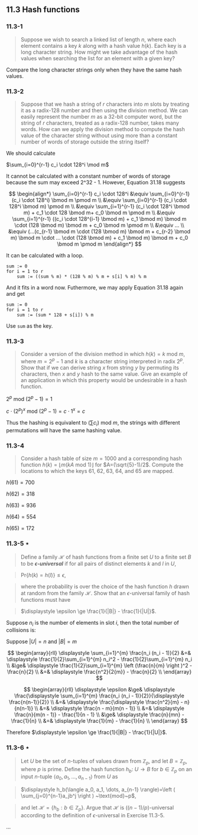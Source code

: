 ## 11.3 Hash functions

### 11.3-1

> Suppose we wish to search a linked list of length $n$, where each element contains a key $k$ along with a hash value $h(k)$. Each key is a long character string. How might we take advantage of the hash values when searching the list for an element with a given key?

Compare the long character strings only when they have the same hash values.

### 11.3-2

> Suppose that we hash a string of $r$ characters into $m$ slots by treating it as a radix-128 number and then using the division method. We can easily represent the number $m$ as a 32-bit computer word, but the string of $r$ characters, treated as a radix-128 number, takes many words. How can we apply the division method to compute the hash value of the character string without using more than a constant number of words of storage outside the string itself?

We should calculate

$\sum_{i=0}^{r-1} c_i \cdot 128^i \mod m$

It cannot be calculated with a constant number of words of storage because the sum may exceed 2^32 - 1. However, Equation 31.18 suggests

$$
\begin{align*}
\sum_{i=0}^{r-1} c_i \cdot 128^i
 &\equiv \sum_{i=0}^{r-1} (c_i \cdot 128^i) \bmod m \pmod m \\
 &\equiv \sum_{i=0}^{r-1} (c_i \cdot 128^i \bmod m) \pmod m \\
 &\equiv \sum_{i=1}^{r-1} (c_i \cdot 128^i \bmod m) + c_1 \cdot 128 \bmod m+ c_0 \bmod m \pmod m \\
 &\equiv \sum_{i=1}^{r-1} ((c_i \cdot 128^{i-1} \bmod m) + c_1 \bmod m) \bmod m \cdot (128 \bmod m) \bmod m + c_0 \bmod m \pmod m \\
 &\equiv ... \\
 &\equiv (...(c_{r-1} \bmod m \cdot (128 \bmod m) \bmod m + c_{r-2} \bmod m) \bmod m \cdot ... \cdot (128 \bmod m) + c_1 \bmod m) \bmod m + c_0 \bmod m \pmod m
\end{align*}
$$

It can be calculated with a loop.

```
sum := 0
for i = 1 to r
    sum := ((sum % m) * (128 % m) % m + s[i] % m) % m
```

And it fits in a word now. Futhermore, we may apply Equation 31.18 again and get

```
sum := 0
for i = 1 to r
    sum := (sum * 128 + s[i]) % m
```

Use `sum` as the key.

### 11.3-3

> Consider a version of the division method in which $h(k) = k~\text{mod}~m$, where $m = 2^p - 1$ and $k$ is a character string interpreted in radix $2^p$. Show that if we can derive string $x$ from string $y$ by permuting its characters, then $x$ and $y$ hash to the same value. Give an example of an application in which this property would be undesirable in a hash function.

$2^p ~\text{mod}~ (2^p-1)=1$

$c \cdot (2^p)^x ~\text{mod}~ (2^p-1)= c \cdot 1^x = c$

Thus the hashing is equivalent to $(\sum c_i)~\text{mod}~m$, the strings with different permutations will have the same hashing value.

### 11.3-4

> Consider a hash table of size $m=1000$ and a corresponding hash function $h(k) = \lfloor m (kA ~\text{mod}~ 1) \rfloor$ for $A=(\sqrt{5}-1)/2$. Compute the locations to which the keys 61, 62, 63, 64, and 65 are mapped.

$h(61)=700$

$h(62)=318$

$h(63)=936$

$h(64)=554$

$h(65)=172$

### 11.3-5 $\star$

> Define a family $\mathcal{H}$ of hash functions from a finite set $U$ to a finite set $B$ to be __*$\epsilon$-universal*__ if for all pairs of distinct elements $k$ and $l$ in $U$,

> $\text{Pr}\{h(k)=h(l)\} \le \epsilon$,

> where the probability is over the choice of the hash function $h$ drawn at random from the family $\mathcal{H}$. Show that an $\epsilon$-universal family of hash functions must have

> $\displaystyle \epsilon \ge \frac{1}{|B|} - \frac{1}{|U|}$.

Suppose $n_i$ is the number of elements in slot $i$, then the total number of collisions is:

Suppose $|U|=n$ and $|B|=m$

$$
\begin{array}{rll}
\displaystyle \sum_{i=1}^{m} \frac{n_i (n_i - 1)}{2}
&=& \displaystyle \frac{1}{2}\sum_{i=1}^{m} n_i^2 - \frac{1}{2}\sum_{i=1}^{m} n_i \\
&\ge& \displaystyle \frac{1}{2}\sum_{i=1}^{m} \left (\frac{n}{m} \right )^2 - \frac{n}{2} \\
&=& \displaystyle \frac{n^2}{2{m}} - \frac{n}{2} \\
\end{array}
$$

$$
\begin{array}{rll}
\displaystyle \epsilon &\ge& \displaystyle \frac{\displaystyle \sum_{i=1}^{m} \frac{n_i (n_i - 1)}{2}}{\displaystyle \frac{n(n-1)}{2}} \\
&=& \displaystyle \frac{\displaystyle \frac{n^2}{m} - n}{n(n-1)} \\
&=& \displaystyle \frac{n - m}{m(n - 1)} \\
&=& \displaystyle \frac{n}{m(n - 1)} - \frac{1}{n - 1} \\
&\ge& \displaystyle \frac{n}{mn} - \frac{1}{n} \\
&=& \displaystyle \frac{1}{m} - \frac{1}{n} \\
\end{array}
$$

Therefore $\displaystyle \epsilon \ge \frac{1}{|B|} - \frac{1}{|U|}$.

### 11.3-6 $\star$

> Let $U$ be the set of $n$-tuples of values drawn from $\mathbb{Z}_p$, and let $B=\mathbb{Z}_p$, where $p$ is prime. Define the hash function $h_b$: $U \rightarrow B$ for $b \in \mathbb{Z}_p$ on an input $n$-tuple $\langle a_0, a_1, \dots, a_{n-1} \rangle$ from $U$ as

> $\displaystyle h_b(\langle a_0, a_1, \dots, a_{n-1} \rangle)=\left ( \sum_{j=0}^{n-1}a_jb^j \right ) ~\text{mod}~p$,

> and let $\mathcal{H}=\{ h_b : b \in \mathbb{Z}_p \}$. Argue that $\mathcal{H}$ is $((n-1)/p)$-universal according to the definition of $\epsilon$-universal in Exercise 11.3-5.

$\dots$
